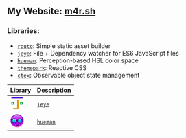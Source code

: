 ## My Website: [m4r.sh](https://m4r.sh)
### Libraries:
- [`routo`](https://github.com/MarshallCB/routo): Simple static asset builder
- [`jeye`](https://github.com/MarshallCB/jeye): File + Dependency watcher for ES6 JavaScript files
- [`hueman`](https://github.com/MarshallCB/hueman): Perception-based HSL color space
- [`themepark`](https://github.com/MarshallCB/themepark): Reactive CSS 
- [`ctex`](https://github.com/MarshallCB/ctex): Observable object state management

|	Library 	| Description 	|
|:---	|:---	|
| <img src="https://github.com/marshallcb/jeye/raw/main/jeye.png" width="32" height="32">   | [`jeye`](https://github.com/marshallcb/jeye) 	| File watcher that also watches dependencies 	|
| <img src="https://github.com/marshallcb/hueman/raw/master/hueman.png" width="32" height="32">   | [`hueman`](https://github.com/marshallcb/hueman) 	| Perception-based HSL color space	|
